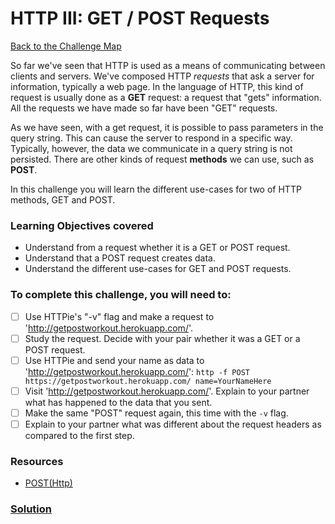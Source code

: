 # HTTP III: GET / POST Requests

[Back to the Challenge Map](00_challenge_map.md)

So far we've seen that HTTP is used as a means of communicating between clients and servers. We've composed HTTP *requests* that ask a server for information, typically a web page. In the language of HTTP, this kind of request is usually done as a **GET** request: a request that "gets" information. All the requests we have made so far have been "GET" requests.

As we have seen, with a get request, it is possible to pass parameters in the query string. This can cause the server to respond in a specific way. Typically, however, the data we communicate in a query string is not persisted. There are other kinds of request **methods** we can use, such as **POST**.

In this challenge you will learn the different use-cases for two of HTTP methods, GET and POST.

### Learning Objectives covered
- Understand from a request whether it is a GET or POST request.
- Understand that a POST request creates data.
- Understand the different use-cases for GET and POST requests.

### To complete this challenge, you will need to:

- [ ] Use HTTPie's "-v" flag and make a request to 'http://getpostworkout.herokuapp.com/'.
- [ ] Study the request. Decide with your pair whether it was a GET or a POST request.
- [ ] Use HTTPie and send your name as data to 'http://getpostworkout.herokuapp.com/': `http -f POST https://getpostworkout.herokuapp.com/ name=YourNameHere`
- [ ] Visit 'http://getpostworkout.herokuapp.com/'. Explain to your partner what has happened to the data that you sent.
- [ ] Make the same "POST" request again, this time with the `-v` flag.
- [ ] Explain to your partner what was different about the request headers as compared to the first step.

### Resources
- [POST(Http)](https://en.wikipedia.org/wiki/POST_(HTTP))

### [Solution](solutions/04_http_verbs_solution.md)
